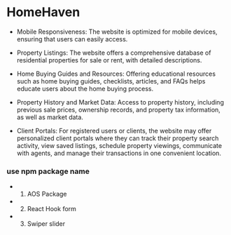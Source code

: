 # HomeHaven

- Mobile Responsiveness: The website is optimized for mobile devices, ensuring
  that users can easily access.

- Property Listings: The website offers a comprehensive database of residential
  properties for sale or rent, with detailed descriptions.

- Home Buying Guides and Resources: Offering educational resources such as home
  buying guides, checklists, articles, and FAQs helps educate users about the
  home buying process.

- Property History and Market Data: Access to property history, including
  previous sale prices, ownership records, and property tax information, as well
  as market data.

- Client Portals: For registered users or clients, the website may offer
  personalized client portals where they can track their property search
  activity, view saved listings, schedule property viewings, communicate with
  agents, and manage their transactions in one convenient location.

### use npm package name

- 1. AOS Package

- 2. React Hook form

- 3. Swiper slider
